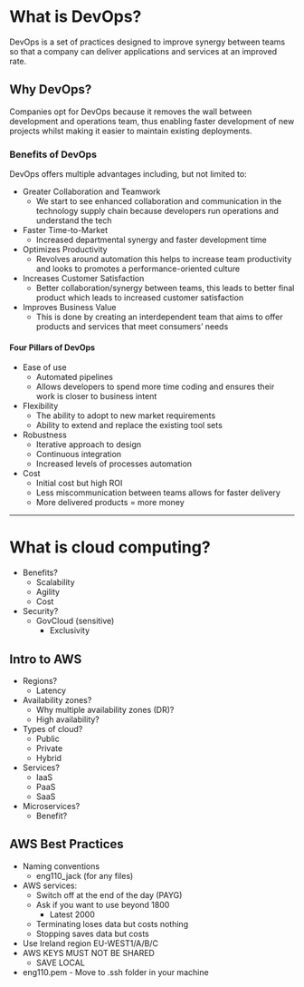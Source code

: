 # What is DevOps?

DevOps is a set of practices designed to improve synergy between teams so that a company can deliver applications and services at an improved rate.

## Why DevOps?

Companies opt for DevOps because it removes the wall between development and operations team, thus enabling faster development of new projects whilst making it easier to maintain existing deployments.

### Benefits of DevOps

DevOps offers multiple advantages including, but not limited to:

- Greater Collaboration and Teamwork
  - We start to see enhanced collaboration and communication in the technology supply chain because developers run operations and understand the tech
- Faster Time-to-Market
  - Increased departmental synergy and faster development time
- Optimizes Productivity
  - Revolves around automation this helps to increase team productivity and looks to promotes a performance-oriented culture
- Increases Customer Satisfaction
  - Better collaboration/synergy between teams, this leads to better final product which leads to increased customer satisfaction
- Improves Business Value
  - This is done by creating an interdependent team that aims to offer products and services that meet consumers’ needs

#### Four Pillars of DevOps

- Ease of use
  - Automated pipelines
  - Allows developers to spend more time coding and ensures their work is closer to business intent
- Flexibility
  - The ability to adopt to new market requirements
  - Ability to extend and replace the existing tool sets
- Robustness
  - Iterative approach to design
  - Continuous integration
  - Increased levels of processes automation
- Cost
  - Initial cost but high ROI
  - Less miscommunication between teams allows for faster delivery
  - More delivered products = more money

---------

# What is cloud computing?

- Benefits?
  - Scalability
  - Agility
  - Cost
- Security?
  - GovCloud (sensitive)
    - Exclusivity

## Intro to AWS

- Regions?
  - Latency
- Availability zones?
  - Why multiple availability zones (DR)?
  - High availability?
- Types of cloud?
  - Public
  - Private
  - Hybrid
- Services?
  - IaaS
  - PaaS
  - SaaS
- Microservices?
  - Benefit?

## AWS Best Practices

- Naming conventions
  - eng110_jack (for any files)
- AWS services:
  - Switch off at the end of the day (PAYG)
  - Ask if you want to use beyond 1800
    - Latest 2000
  - Terminating loses data but costs nothing
  - Stopping saves data but costs
- Use Ireland region EU-WEST1/A/B/C
- AWS KEYS MUST NOT BE SHARED
  - SAVE LOCAL
- eng110.pem - Move to .ssh folder in your machine
